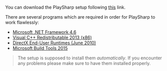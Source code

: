 You can download the PlaySharp setup following [this](http://www.joduska.me/forum/forum/7-l-download/) link.

There are several programs which are required in order for PlaySharp to work flawlessly:

 - [Microsoft .NET Framework 4.6](http://go.microsoft.com/fwlink/?LinkId=528259)
 - [Visual C++ Redistributable 2013 (x86)](https://download.microsoft.com/download/2/E/6/2E61CFA4-993B-4DD4-91DA-3737CD5CD6E3/vcredist_x86.exe)
 - [DirectX End-User Runtimes (June 2010)](http://download.microsoft.com/download/8/4/A/84A35BF1-DAFE-4AE8-82AF-AD2AE20B6B14/directx_Jun2010_redist.exe)
 - [Microsoft Build Tools 2015](https://download.microsoft.com/download/E/E/D/EEDF18A8-4AED-4CE0-BEBE-70A83094FC5A/BuildTools_Full.exe)

>The setup is supposed to install them *automatically*. If you encounter any problems please make sure to have them installed properly.
